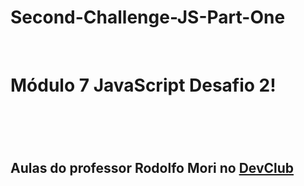 # Second-Challenge-JS-Part-One
<br>
<h1>Módulo 7 JavaScript Desafio 2!<h1>
<br>
<h2>Aulas do professor Rodolfo Mori no <a href="https://rodolfomori.com.br/devclub">DevClub</a></h2>

  
